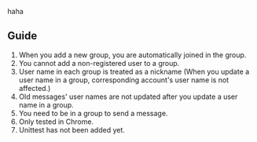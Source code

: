 
haha
## Guide

1. When you add a new group, you are automatically joined in the group.
2. You cannot add a non-registered user to a group. 
3. User name in each group is treated as a nickname (When you update a user name in a group, corresponding account's user name is not affected.)
4. Old messages' user names are not updated after you update a user name in a group.
5. You need to be in a group to send a message.
6. Only tested in Chrome.
7. Unittest has not been added yet. 
